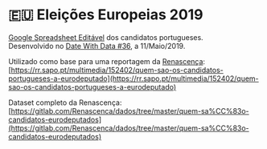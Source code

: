 # 🇪🇺 Eleições Europeias 2019

[Google Spreadsheet Editável](https://docs.google.com/spreadsheets/d/1vbR5dv3ZqvLcy7kRW3H-2zAbWdAGUNcZeHtKh6e51Mo/edit#gid=0) dos candidatos portugueses.  
Desenvolvido no [Date With Data #36](https://www.transparenciahackday.org/2019/05/date-with-data-36-vamos-a-votos/), a 11/Maio/2019.  

Utilizado como base para uma reportagem da [Renascença](https://rr.pt):
[https://rr.sapo.pt/multimedia/152402/quem-sao-os-candidatos-portugueses-a-eurodeputado](https://rr.sapo.pt/multimedia/152402/quem-sao-os-candidatos-portugueses-a-eurodeputado)  

Dataset completo da Renascença:
[https://gitlab.com/Renascenca/dados/tree/master/quem-sa%CC%83o-candidatos-eurodeputados](https://gitlab.com/Renascenca/dados/tree/master/quem-sa%CC%83o-candidatos-eurodeputados)
